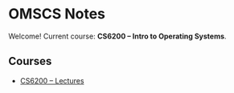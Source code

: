 # OMSCS Notes

Welcome! Current course: **CS6200 – Intro to Operating Systems**.

## Courses
- [CS6200 – Lectures](cs6200-operating-systems/lectures.md)
